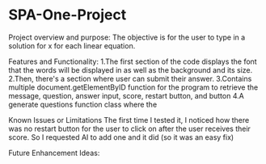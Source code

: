 # SPA-One-Project

Project overview and purpose:
The objective is for the user to type in a solution for x for each linear equation. 

Features and Functionality: 
1.The first section of the code displays the font that the words will be displayed in as well as the background and its size. 
2.Then, there's a section where user can submit their answer. 
3.Contains multiple document.getElementByID function for the program to retrieve the message, question, answer input, score, restart button, and button
4.A generate questions function class where the  

Known Issues or Limitations 
The first time I tested it, I noticed how there was no restart button for the user to click on after the user receives their score. 
So I requested AI to add one and it did (so it was an easy fix) 

Future Enhancement Ideas: 






